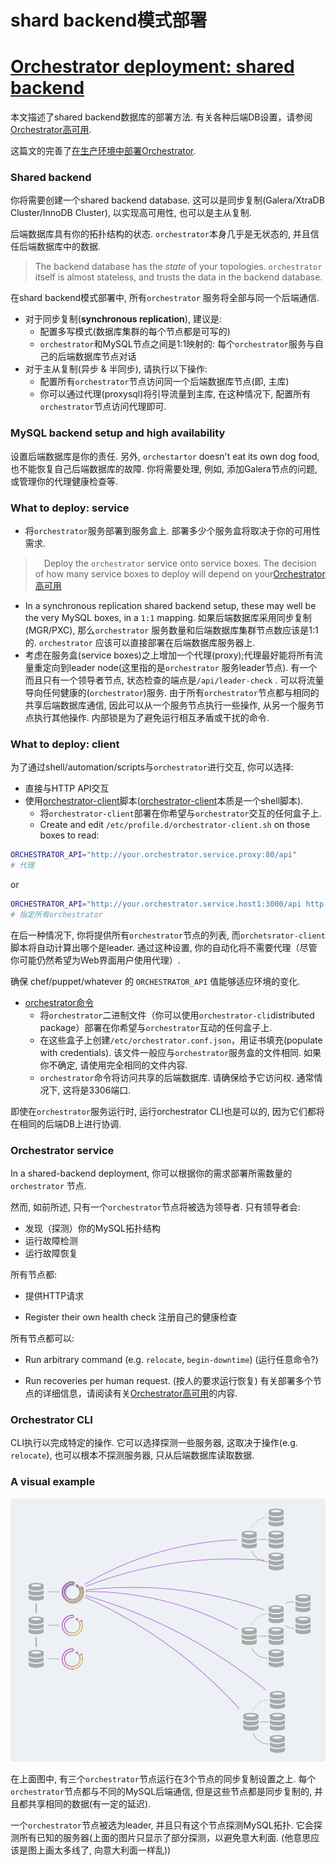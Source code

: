 # shard backend模式部署
# [Orchestrator deployment: shared backend](https://github.com/openark/orchestrator/blob/master/docs/deployment-shared-backend.md)
本文描述了shared backend数据库的部署方法. 有关各种后端DB设置，请参阅[Orchestrator高可用](https://github.com/Fanduzi/orchestrator-zh-doc/blob/master/Deployment/Orchestrator高可用.md).

这篇文的完善了[在生产环境中部署Orchestrator](https://github.com/Fanduzi/orchestrator-zh-doc/blob/master/Deployment/在生产环境中部署Orchestrator.md).

### Shared backend
你将需要创建一个shared backend database. 这可以是同步复制(Galera/XtraDB Cluster/InnoDB Cluster), 以实现高可用性, 也可以是主从复制.

后端数据库具有你的拓扑结构的状态. `orchestrator`本身几乎是无状态的, 并且信任后端数据库中的数据.

> The backend database has the *state* of your topologies. `orchestrator` itself is almost stateless, and trusts the data in the backend database.

在shard backend模式部署中, 所有`orchestrator` 服务将全部与同一个后端通信.

* 对于同步复制(**synchronous replication**), 建议是:
   * 配置多写模式(数据库集群的每个节点都是可写的)
   * `orchestrator`和MySQL节点之间是1:1映射的: 每个`orchestrator`服务与自己的后端数据库节点对话
* 对于主从复制(异步 & 半同步), 请执行以下操作:
   * 配置所有`orchestrator`节点访问同一个后端数据库节点(即, 主库)
   * 你可以通过代理(proxysql)将引导流量到主库, 在这种情况下, 配置所有`orchestrator`节点访问代理即可.

### MySQL backend setup and high availability
设置后端数据库是你的责任. 另外, `orchestartor` doesn't eat its own dog food, 也不能恢复自己后端数据库的故障. 你将需要处理, 例如, 添加Galera节点的问题, 或管理你的代理健康检查等.

### What to deploy: service
* 将`orchestrator`服务部署到服务盒上. 部署多少个服务盒将取决于你的可用性需求.
>  Deploy the `orchestrator` service onto service boxes. The decision of how many service boxes to deploy will depend on your[Orchestrator高可用](Deployment/Orchestrator高可用.md)
   * In a synchronous replication shared backend setup, these may well be the very MySQL boxes, in a `1:1` mapping. 如果后端数据库采用同步复制(MGR/PXC), 那么`orchestrator` 服务数量和后端数据库集群节点数应该是1:1的. `orchestrator` 应该可以直接部署在后端数据库服务器上.
* 考虑在服务盒(service boxes)之上增加一个代理(proxy);代理最好能将所有流量重定向到leader node(这里指的是`orchestrator` 服务leader节点). 有一个而且只有一个领导者节点, 状态检查的端点是`/api/leader-check` . 可以将流量导向任何健康的(`orchestrator`)服务. 由于所有`orchestrator`节点都与相同的共享后端数据库通信, 因此可以从一个服务节点执行一些操作, 从另一个服务节点执行其他操作. 内部锁是为了避免运行相互矛盾或干扰的命令.

### What to deploy: client
为了通过shell/automation/scripts与`orchestrator`进行交互, 你可以选择:

* 直接与HTTP API交互
* 使用[orchestrator-client](https://github.com/Fanduzi/orchestrator-zh-doc/blob/master/Use/orchestrator-client.md)脚本([orchestrator-client](https://github.com/Fanduzi/orchestrator-zh-doc/blob/master/Use/orchestrator-client.md)本质是一个shell脚本).
   * 将`orchestrator-client`部署在你希望与`orchestrator`交互的任何盒子上.
   * Create and edit `/etc/profile.d/orchestrator-client.sh` on those boxes to read:

```bash
ORCHESTRATOR_API="http://your.orchestrator.service.proxy:80/api"
# 代理
```
or

```bash
ORCHESTRATOR_API="http://your.orchestrator.service.host1:3000/api http://your.orchestrator.service.host2:3000/api http://your.orchestrator.service.host3:3000/api"
# 指定所有orchestrator
```
在后一种情况下, 你将提供所有`orchestrator`节点的列表, 而`orchetsrator-client`脚本将自动计算出哪个是leader. 通过这种设置, 你的自动化将不需要代理（尽管你可能仍然希望为Web界面用户使用代理）.

确保 chef/puppet/whatever 的 `ORCHESTRATOR_API` 值能够适应环境的变化.

* [orchestrator命令](https://github.com/Fanduzi/orchestrator-zh-doc/blob/master/Use/Executing%20via%20command%20line.md)
   * 将`orchestrator`二进制文件（你可以使用`orchestrator-cli`distributed package）部署在你希望与`orchestrator`互动的任何盒子上.
   * 在这些盒子上创建`/etc/orchestrator.conf.json`，用证书填充(populate with credentials). 该文件一般应与`orchestrator`服务盒的文件相同. 如果你不确定, 请使用完全相同的文件内容.
   * `orchestrator`命令将访问共享的后端数据库. 请确保给予它访问权. 通常情况下, 这将是3306端口.

即使在`orchestrator`服务运行时, 运行orchestrator CLI也是可以的, 因为它们都将在相同的后端DB上进行协调.

### Orchestrator service
In a shared-backend deployment, 你可以根据你的需求部署所需数量的`orchestrator` 节点.

然而, 如前所述, 只有一个`orchestrator`节点将被选为领导者. 只有领导者会:

* 发现（探测）你的MySQL拓扑结构
* 运行故障检测
* 运行故障恢复

所有节点都:

* 提供HTTP请求

* Register their own health check 注册自己的健康检查

所有节点都可以:

* Run arbitrary command (e.g. `relocate`, `begin-downtime`)  (运行任意命令?)

* Run recoveries per human request. (按人的要求运行恢复)
有关部署多个节点的详细信息，请阅读有关[Orchestrator高可用](https://github.com/Fanduzi/orchestrator-zh-doc/blob/master/Deployment/Orchestrator高可用.md)的内容.

### Orchestrator CLI
CLI执行以完成特定的操作. 它可以选择探测一些服务器, 这取决于操作(e.g. `relocate`), 也可以根本不探测服务器, 只从后端数据库读取数据.

### A visual example
![image](images/p9yrEDChIfZ9JcH01eVqYMbOK3JXJR4iue-knBqMxQU.png)

在上面图中, 有三个`orchestrator`节点运行在3个节点的同步复制设置之上. 每个`orchestrator`节点都与不同的MySQL后端通信, 但是这些节点都是同步复制的, 并且都共享相同的数据(有一定的延迟).

一个`orchestrator`节点被选为leader, 并且只有这个节点探测MySQL拓扑. 它会探测所有已知的服务器(上面的图片只显示了部分探测，以避免意大利面. (他意思应该是图上画太多线了, 向意大利面一样乱))
